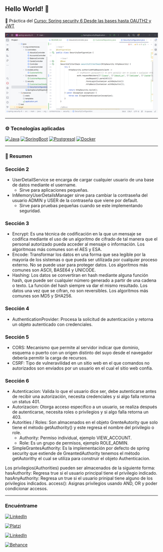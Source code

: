## Hello World! 👋

🤩 Práctica del [Curso: Spring security 6 Desde las bases hasta OAUTH2 y JWT](https://www.udemy.com/course/spring-security-6-desde-las-bases-hasta-oauth2-y-jwt/>)

![](https://github.com/cortesrmzcau/cortesrmzcau/blob/main/examples/spring-security-6/1.png?raw=true)

-------------

### ⚙ Tecnologías aplicadas

[![Java](https://img.shields.io/badge/Java-007396?style=for-the-badge&logo=java&logoColor=white&labelColor=101010)]()
[![SpringBoot](https://img.shields.io/badge/SpringBoot-3DDC84?style=for-the-badge&logo=spring&logoColor=white&labelColor=101010)]()
[![Postgresql](https://img.shields.io/badge/Postgresql-007396?style=for-the-badge&logo=postgresql&logoColor=white&labelColor=101010)]()
[![Docker](https://img.shields.io/badge/Docker-1d63ed?style=for-the-badge&logo=docker&logoColor=white&labelColor=101010)]()

-------------
### 🚀 Resumen

### Sección 2

* UserDetailService se encarga de cargar cualquier usuario de una base de datos mediante el username.
    * Sirve para aplicaciones pequeñas.
* InMemoryUserDetailsManager sirve para cambiar la contraseña del usuario ADMIN y USER de la contraseña que viene por default.
    - Sirve para pruebas pequeñas cuando se este implementando seguridad.

### Sección 3

* Encrypt: Es una técnica de codificación en la que un mensaje se codifica mediante el uso de un algoritmo de cifrado de tal manera que el personal autorizado pueda acceder al mensaje o información. Los algoritmoas más comunes son el AES y ESA.
* Encode: Transformar los datos en una forma que sea legible por la mayoría de los sistemas o que pueda ser utilizada por cualquier proceso externo. No se puede usar para proteger datos. Los algoritmos más comunes son ASCII, BASE64 y UNICODE.
* Hashing: Los datos se convertiran en hash mediante alguna función hash, que puede ser cualquier número generado a partir de una cadena o texto. La función del hash siempre va dar el mismo resultado. Los datos una vez que se cifran, no son reversibles. Los algoritmos más comunes son MD5 y SHA256.

### Sección 4

* AuthenticationProvider: Procesa la solicitud de autenticación y retorna un objeto autenticado con credenciales.

### Sección 5

* CORS: Mecanismo que permite al servidor indicar que dominio, esquema o puerto con un origen distinto del suyo desde el navegador debería permitir la carga de recursos.
* CSRF: Tipo de vulneravilidad en un sitio web en el que comandos no autorizados son enviados por un usuario en el cual el sitio web confía.

### Sección 6

* Autenticacion: Valida lo que el usuario dice ser, debe autenticarse antes de recibir una autorización, necesita credenciales y si algo falla retorna un status 401.
* Autorizacion: Otorga acceso específico a un usuario, se realiza después de autenticarse, necesita roles o privilegios y si algo falla retorna un 403.
* Autorities / Roles: Son almacenados en el objeto GrenteAutority que solo tiene el método getAuthority() y este regresa el nombre del privilegio o role.
  * Authority: Permiso individual, ejemplo VIEW_ACCOUNT.
  * Role: Es un grupo de permisos, ejemplo ROLE_ADMIN.
* SimpleGrantesAuthority: Es la implementación por defecto de spring security que extiende de GreantedAuthority tenemos el método getAutorithy el cual se utiliza para construir el objeto Authenticacion.

Los privilegios(Authorities) pueden ser almacenados de la siguiente forma:
  hasAuthority: Regresa true si el usuario principal tiene el privilegio indicado.
  hasAnyAuthority: Regresa un true si el usuario prinipal tiene alguno de los privilegios indicados.
  access(): Asignas privilegios usando AND, OR y poder condicionar accesos.

-------------
### Encuéntrame

[![LinkedIn](https://img.shields.io/badge/LinkedIn-cesar_augusto_cortes_ramirez-0077B5?style=for-the-badge&logo=linkedin&logoColor=white&labelColor=101010)](https://www.linkedin.com/in/cortesrmzcau)

[![Platzi](https://img.shields.io/badge/Platzi-cesar_augusto_cortes_ramirez-0aeb8b?style=for-the-badge&logo=platzi&logoColor=white&labelColor=101010)](https://platzi.com/p/cortesrmzca)

[![LinkedIn](https://img.shields.io/badge/Udemy-cesar_augusto_cortes_ramirez-a435f0?style=for-the-badge&logo=Udemy&logoColor=white&labelColor=101010)](https://www.udemy.com/user/cesar-augusto-cortes-ramirez)

[![Behance](https://img.shields.io/badge/Behance-cesar_augusto_cortes_ramirez-0056ff?style=for-the-badge&logo=Behance&logoColor=white&labelColor=101010)](https://www.behance.net/cortesrmzca)